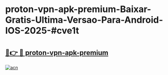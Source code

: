 # proton-vpn-apk-premium-Baixar-Gratis-Ultima-Versao-Para-Android-IOS-2025-#cve1t

# <h2><a href="https://ainizakaria.my?title=proton-vpn-apk-premium&ref=22M">🔗👉 🔴 proton-vpn-apk-premium</a></h2>

[![acn](https://github.com/user-attachments/assets/0f9c940e-d8b0-45ae-aac7-cd30a18b3e1c)](https://ainizakaria.my?title=proton-vpn-apk-premium&ref=22M)

